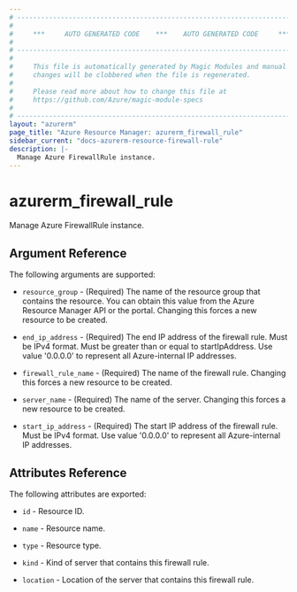 ```yaml
---
# ----------------------------------------------------------------------------
#
#     ***     AUTO GENERATED CODE    ***    AUTO GENERATED CODE     ***
#
# ----------------------------------------------------------------------------
#
#     This file is automatically generated by Magic Modules and manual
#     changes will be clobbered when the file is regenerated.
#
#     Please read more about how to change this file at
#     https://github.com/Azure/magic-module-specs
#
# ----------------------------------------------------------------------------
layout: "azurerm"
page_title: "Azure Resource Manager: azurerm_firewall_rule"
sidebar_current: "docs-azurerm-resource-firewall-rule"
description: |-
  Manage Azure FirewallRule instance.
---
```


# azurerm_firewall_rule

Manage Azure FirewallRule instance.


## Argument Reference

The following arguments are supported:

* `resource_group` - (Required) The name of the resource group that contains the resource. You can obtain this value from the Azure Resource Manager API or the portal. Changing this forces a new resource to be created.

* `end_ip_address` - (Required) The end IP address of the firewall rule. Must be IPv4 format. Must be greater than or equal to startIpAddress. Use value '0.0.0.0' to represent all Azure-internal IP addresses.

* `firewall_rule_name` - (Required) The name of the firewall rule. Changing this forces a new resource to be created.

* `server_name` - (Required) The name of the server. Changing this forces a new resource to be created.

* `start_ip_address` - (Required) The start IP address of the firewall rule. Must be IPv4 format. Use value '0.0.0.0' to represent all Azure-internal IP addresses.

## Attributes Reference

The following attributes are exported:

* `id` - Resource ID.

* `name` - Resource name.

* `type` - Resource type.

* `kind` - Kind of server that contains this firewall rule.

* `location` - Location of the server that contains this firewall rule.
